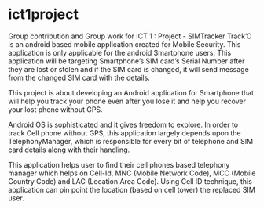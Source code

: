 # ict1project
Group contribution and Group work for ICT 1 : Project - SIMTracker
Track’O is an android based mobile application created for Mobile Security. This application is only applicable for the android Smartphone users. This application will be targeting Smartphone’s SIM card’s Serial Number after they are lost or stolen and if the SIM card is changed, it will send message from the changed SIM card with the details.

This project is about developing an Android application for Smartphone that will help you track your phone even after you lose it and help you recover your lost phone without GPS.

Android OS is sophisticated and it gives freedom to explore. In order to track Cell phone without GPS, this application largely depends upon the TelephonyManager, which is responsible for every bit of telephone and SIM card details along with their handling.

This application helps user to find their cell phones based telephony manager which helps on Cell-Id, MNC (Mobile Network Code), MCC (Mobile Country Code) and LAC (Location Area Code). Using Cell ID technique, this application can pin point the location (based on cell tower) the replaced SIM user.

